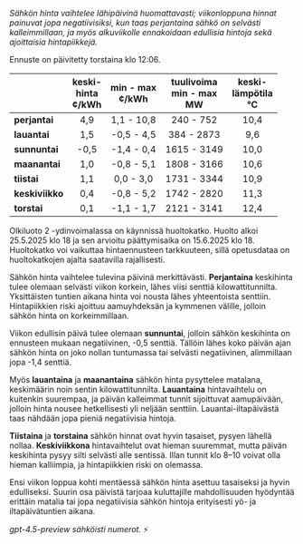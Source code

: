 *Sähkön hinta vaihtelee lähipäivinä huomattavasti; viikonloppuna hinnat painuvat jopa negatiivisiksi, kun taas perjantaina sähkö on selvästi kalleimmillaan, ja myös alkuviikolle ennakoidaan edullisia hintoja sekä ajoittaisia hintapiikkejä.*

Ennuste on päivitetty torstaina klo 12:06.

|               | keski-<br>hinta<br>¢/kWh | min - max<br>¢/kWh | tuulivoima<br>min - max<br>MW | keski-<br>lämpötila<br>°C |
|:--------------|:------------------------:|:-------------------:|:----------------------------:|:--------------------------:|
| **perjantai** |           4,9            |     1,1 - 10,8      |          240 - 752           |            10,4            |
| **lauantai**  |           1,5            |    -0,5 - 4,5       |         384 - 2873           |            9,6             |
| **sunnuntai** |          -0,5            |    -1,4 - 0,4       |         1615 - 3149          |            10,0            |
| **maanantai** |           1,0            |    -0,8 - 5,1       |         1808 - 3166          |            10,6            |
| **tiistai**   |           1,1            |     0,0 - 3,0       |         1731 - 3344          |            10,9            |
| **keskiviikko** |         0,4            |    -0,8 - 5,2       |         1742 - 2820          |            11,3            |
| **torstai**   |           0,1            |    -1,1 - 1,7       |         2121 - 3141          |            12,4            |

Olkiluoto 2 -ydinvoimalassa on käynnissä huoltokatko. Huolto alkoi 25.5.2025 klo 18 ja sen arvioitu päättymisaika on 15.6.2025 klo 18. Huoltokatko voi vaikuttaa hintaennusteen tarkkuuteen, sillä opetusdataa on huoltokatkojen ajalta saatavilla rajallisesti.

Sähkön hinta vaihtelee tulevina päivinä merkittävästi. **Perjantaina** keskihinta tulee olemaan selvästi viikon korkein, lähes viisi senttiä kilowattitunnilta. Yksittäisten tuntien aikana hinta voi nousta lähes yhteentoista senttiin. Hintapiikkien riski ajoittuu aamuyhdeksän ja kymmenen välille, jolloin sähkön hinta on korkeimmillaan.

Viikon edullisin päivä tulee olemaan **sunnuntai**, jolloin sähkön keskihinta on ennusteen mukaan negatiivinen, -0,5 senttiä. Tällöin lähes koko päivän ajan sähkön hinta on joko nollan tuntumassa tai selvästi negatiivinen, alimmillaan jopa -1,4 senttiä.

Myös **lauantaina** ja **maanantaina** sähkön hinta pysyttelee matalana, keskimäärin noin sentin kilowattitunnilta. **Lauantaina** hintavaihtelu on kuitenkin suurempaa, ja päivän kalleimmat tunnit sijoittuvat aamupäivään, jolloin hinta nousee hetkellisesti yli neljään senttiin. Lauantai-iltapäivästä taas nähdään jopa pieniä negatiivisia hintoja.

**Tiistaina** ja **torstaina** sähkön hinnat ovat hyvin tasaiset, pysyen lähellä nollaa. **Keskiviikkona** hintavaihtelut ovat hieman suuremmat, mutta päivän keskihinta pysyy silti selvästi alle sentissä. Illan tunnit klo 8–10 voivat olla hieman kalliimpia, ja hintapiikkien riski on olemassa.

Ensi viikon loppua kohti mentäessä sähkön hinta asettuu tasaiseksi ja hyvin edulliseksi. Suurin osa päivistä tarjoaa kuluttajille mahdollisuuden hyödyntää erittäin matalia tai jopa negatiivisia sähkön hintoja erityisesti yö- ja iltapäivätuntien aikana.

*gpt-4.5-preview sähköisti numerot.* ⚡
